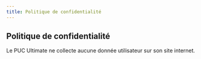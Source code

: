 ```yaml
---
title: Politique de confidentialité
---
```


## Politique de confidentialité

Le PUC Ultimate ne collecte aucune donnée utilisateur sur son site internet.
